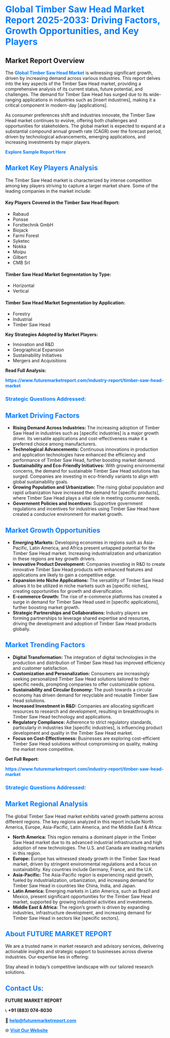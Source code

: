 <h1 style="color: #007BFF;">Global Timber Saw Head Market Report 2025-2033: Driving Factors, Growth Opportunities, and Key Players</h1>

<section id="overview">
<h2>Market Report Overview</h2>
<p>The <a href="https://www.futuremarketreport.com/industry-report/timber-saw-head-market" style="color: #007BFF; text-decoration: none;"><strong>Global Timber Saw Head Market</strong></a> is witnessing significant growth, driven by increasing demand across various industries. This report delves into the key aspects of the Timber Saw Head market, providing a comprehensive analysis of its current status, future potential, and challenges. The demand for Timber Saw Head has surged due to its wide-ranging applications in industries such as [insert industries], making it a critical component in modern-day [applications].</p>
<p>As consumer preferences shift and industries innovate, the Timber Saw Head market continues to evolve, offering both challenges and opportunities for stakeholders. The global market is expected to expand at a substantial compound annual growth rate (CAGR) over the forecast period, driven by technological advancements, emerging applications, and increasing investments by major players.</p>
</section>

<section id="overview">
<p><a href="https://www.futuremarketreport.com/request-sample/reportId=121799" style="color: #007BFF; text-decoration: none;"><strong>Explore Sample Report Here</strong></a></p>
</section>

<section id="key-players">
<h2 style="color: #007BFF;">Market Key Players Analysis</h2>
<p>The Timber Saw Head market is characterized by intense competition among key players striving to capture a larger market share. Some of the leading companies in the market include:</p>
<h4>Key Players Covered in the Timber Saw Head Report:</h4>
<ul><li>Rabaud</li><li>Ponsse</li><li>Forsttechnik GmbH</li><li>Biojack</li><li>Farmi Forest</li><li>Syketec</li><li>Nokka</li><li>Moipu</li><li>Gilbert</li><li>CMB Srl</li></ul>
<h4>Timber Saw Head Market Segmentation by Type:</h4>
<ul><li>Horizontal</li><li>Vertical</li></ul>

<h4>Timber Saw Head Market Segmentation by Application:</h4>
<ul><li>Forestry</li><li>Industrial</li><li>Timber Saw Head</li></ul>
<p><strong>Key Strategies Adopted by Market Players:</strong></p>
<ul>
<li>Innovation and R&D</li>
<li>Geographical Expansion</li>
<li>Sustainability Initiatives</li>
<li>Mergers and Acquisitions</li>
</ul>
</section>

<section>
<p><strong>Read Full Analysis: </strong></p><a href="https://www.futuremarketreport.com/industry-report/timber-saw-head-market" style="color: #007BFF; text-decoration: none;"><strong>https://www.futuremarketreport.com/industry-report/timber-saw-head-market</strong></a>
<h3 style="color: #007BFF;">Strategic Questions Addressed:</h3>
</section>

<section id="driving-factors">
<h2 style="color: #007BFF;">Market Driving Factors</h2>
<ul>
<li><strong>Rising Demand Across Industries:</strong> The increasing adoption of Timber Saw Head in industries such as [specific industries] is a major growth driver. Its versatile applications and cost-effectiveness make it a preferred choice among manufacturers.</li>
<li><strong>Technological Advancements:</strong> Continuous innovations in production and application technologies have enhanced the efficiency and performance of Timber Saw Head, further boosting market demand.</li>
<li><strong>Sustainability and Eco-Friendly Initiatives:</strong> With growing environmental concerns, the demand for sustainable Timber Saw Head solutions has surged. Companies are investing in eco-friendly variants to align with global sustainability goals.</li>
<li><strong>Growing Population and Urbanization:</strong> The rising global population and rapid urbanization have increased the demand for [specific products], where Timber Saw Head plays a vital role in meeting consumer needs.</li>
<li><strong>Government Policies and Incentives:</strong> Supportive government regulations and incentives for industries using Timber Saw Head have created a conducive environment for market growth.</li>
</ul>
</section>

<section id="growth-opportunities">
<h2 style="color: #007BFF;">Market Growth Opportunities</h2>
<ul>
<li><strong>Emerging Markets:</strong> Developing economies in regions such as Asia-Pacific, Latin America, and Africa present untapped potential for the Timber Saw Head market. Increasing industrialization and urbanization in these regions are key growth drivers.</li>
<li><strong>Innovative Product Development:</strong> Companies investing in R&D to create innovative Timber Saw Head products with enhanced features and applications are likely to gain a competitive edge.</li>
<li><strong>Expansion into Niche Applications:</strong> The versatility of Timber Saw Head allows it to be utilized in niche markets such as [specific niches], creating opportunities for growth and diversification.</li>
<li><strong>E-commerce Growth:</strong> The rise of e-commerce platforms has created a surge in demand for Timber Saw Head used in [specific applications], further boosting market growth.</li>
<li><strong>Strategic Partnerships and Collaborations:</strong> Industry players are forming partnerships to leverage shared expertise and resources, driving the development and adoption of Timber Saw Head products globally.</li>
</ul>
</section>

<section id="trending-factors">
<h2 style="color: #007BFF;">Market Trending Factors</h2>
<ul>
<li><strong>Digital Transformation:</strong> The integration of digital technologies in the production and distribution of Timber Saw Head has improved efficiency and customer satisfaction.</li>
<li><strong>Customization and Personalization:</strong> Consumers are increasingly seeking personalized Timber Saw Head solutions tailored to their specific needs, prompting companies to offer customizable options.</li>
<li><strong>Sustainability and Circular Economy:</strong> The push towards a circular economy has driven demand for recyclable and reusable Timber Saw Head solutions.</li>
<li><strong>Increased Investment in R&D:</strong> Companies are allocating significant resources to research and development, resulting in breakthroughs in Timber Saw Head technology and applications.</li>
<li><strong>Regulatory Compliance:</strong> Adherence to strict regulatory standards, particularly in industries like [specific industries], is influencing product development and quality in the Timber Saw Head market.</li>
<li><strong>Focus on Cost-Effectiveness:</strong> Businesses are exploring cost-efficient Timber Saw Head solutions without compromising on quality, making the market more competitive.</li>
</ul>
</section>

<section>
<p><strong>Get Full Report: </strong></p><a href="https://www.futuremarketreport.com/industry-report/timber-saw-head-market" style="color: #007BFF; text-decoration: none;"><strong>https://www.futuremarketreport.com/industry-report/timber-saw-head-market</strong></a>
<h3 style="color: #007BFF;">Strategic Questions Addressed:</h3>
</section>


<section id="regional-analysis">
<h2 style="color: #007BFF;">Market Regional Analysis</h2>
<p>The global Timber Saw Head market exhibits varied growth patterns across different regions. The key regions analyzed in this report include North America, Europe, Asia-Pacific, Latin America, and the Middle East & Africa:</p>
<ul>
<li><strong>North America:</strong> This region remains a dominant player in the Timber Saw Head market due to its advanced industrial infrastructure and high adoption of new technologies. The U.S. and Canada are leading markets in this region.</li>
<li><strong>Europe:</strong> Europe has witnessed steady growth in the Timber Saw Head market, driven by stringent environmental regulations and a focus on sustainability. Key countries include Germany, France, and the U.K.</li>
<li><strong>Asia-Pacific:</strong> The Asia-Pacific region is experiencing rapid growth, fueled by industrialization, urbanization, and increasing demand for Timber Saw Head in countries like China, India, and Japan.</li>
<li><strong>Latin America:</strong> Emerging markets in Latin America, such as Brazil and Mexico, present significant opportunities for the Timber Saw Head market, supported by growing industrial activities and investments.</li>
<li><strong>Middle East & Africa:</strong> The region’s growth is driven by expanding industries, infrastructure development, and increasing demand for Timber Saw Head in sectors like [specific sectors].</li>
</ul>
</section>

<footer>
<h2 style="color: #007BFF;">About FUTURE MARKET REPORT</h2>
<p>We are a trusted name in market research and advisory services, delivering actionable insights and strategic support to businesses across diverse industries. Our expertise lies in offering:</p>

<p>Stay ahead in today’s competitive landscape with our tailored research solutions.</p>

<h2 style="color: #007BFF;">Contact Us:</h2>
<p><strong>FUTURE MARKET REPORT</strong></p>
<p>📞 <strong>+91 (883) 074-8030</strong></p>
<p>📧 <strong><a href="mailto:help@futuremarketreport.com" style="color: #007BFF;">help@futuremarketreport.com</a></strong></p>
<p>🌐 <strong><a href="https://www.futuremarketreport.com/" style="color: #007BFF;">Visit Our Website</a></strong></p>
</footer>